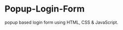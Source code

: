 # Popup-Login-Form
popup based login form using HTML, CSS &amp; JavaScript.

 [Form Link]:https://dev1980.github.io/Popup-Login-Form/
